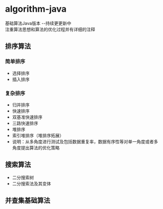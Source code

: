 # algorithm-java
基础算法Java版本 --持续更更新中  
注重算法思想和算法的优化过程并有详细的注释

## 排序算法
### 简单排序
- 选择排序
- 插入排序

### 复杂排序
- 归并排序
- 快速排序
- 双基准快速排序
- 三路快速排序  
- 堆排序
- 索引堆排序（堆排序拓展）
- 说明：从多角度进行测试及包括数据重复率，数据有序性等对单一角度或者多角度提出算法的优化策略

## 搜索算法
- 二分搜索树
- 二分搜索法及其变体

## 并查集基础算法
